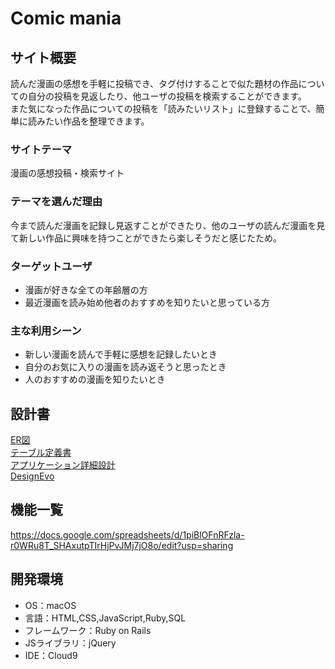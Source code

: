 # Comic mania

## サイト概要
読んだ漫画の感想を手軽に投稿でき、タグ付けすることで似た題材の作品についての自分の投稿を見返したり、他ユーザの投稿を検索することができます。  
また気になった作品についての投稿を「読みたいリスト」に登録することで、簡単に読みたい作品を整理できます。

### サイトテーマ
漫画の感想投稿・検索サイト

### テーマを選んだ理由
今まで読んだ漫画を記録し見返すことができたり、他のユーザの読んだ漫画を見て新しい作品に興味を持つことができたら楽しそうだと感じたため。

### ターゲットユーザ
- 漫画が好きな全ての年齢層の方
- 最近漫画を読み始め他者のおすすめを知りたいと思っている方

### 主な利用シーン
- 新しい漫画を読んで手軽に感想を記録したいとき
- 自分のお気に入りの漫画を読み返そうと思ったとき
- 人のおすすめの漫画を知りたいとき

## 設計書
[ER図](https://drive.google.com/file/d/10A_JtREKtVmDLf1ZMa8gWxNgnTUVHdCB/view?usp=sharing)  
[テーブル定義書](https://docs.google.com/spreadsheets/d/1p3w3LXCArEEwpBriCYAuWaNfwPsLo5Jqis3w-bO3TCY/edit?usp=sharing)  
[アプリケーション詳細設計](https://docs.google.com/spreadsheets/d/1lyJClTYDOohnEWhH7hti_erroUq0U5pzdvkaaNnFoos/edit?usp=sharing)  
[DesignEvo](https://www.designevo.com/jp/)

## 機能一覧
https://docs.google.com/spreadsheets/d/1piBlOFnRFzla-r0WRu8T_SHAxutpTIrHjPvJMj7jO8o/edit?usp=sharing

## 開発環境
- OS：macOS
- 言語：HTML,CSS,JavaScript,Ruby,SQL
- フレームワーク：Ruby on Rails
- JSライブラリ：jQuery
- IDE：Cloud9
